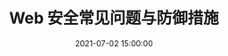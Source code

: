 ---
title: Web 安全常见问题与防御措施
date: 2021-07-02 15:00:00
tags: 
- Secure
- JS
- HTML
categories: 
- DOC
---